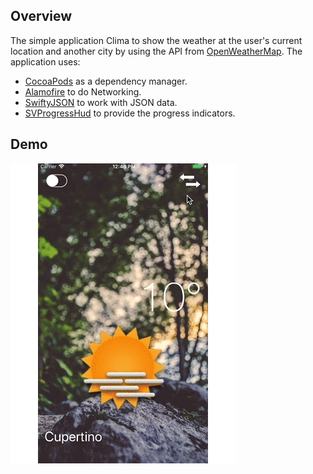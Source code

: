 ## Overview

The simple application Clima to show the weather at the user's current location and another city by using the API from [OpenWeatherMap](https://openweathermap.org/). The application uses:

* [CocoaPods](https://github.com/CocoaPods/CocoaPods) as a dependency manager.
* [Alamofire](https://github.com/Alamofire/Alamofire) to do Networking.
* [SwiftyJSON](https://github.com/SwiftyJSON/SwiftyJSON) to work with JSON data.
* [SVProgressHud](https://github.com/SVProgressHUD/SVProgressHUD) to provide the progress indicators.

## Demo

![Clima](../Images/Clima.gif)


